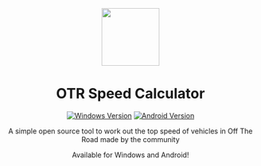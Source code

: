 <div align="center">

<img src="https://avatars.githubusercontent.com/u/109109847?s=200&v=4" height="116px" width="116px">

# OTR Speed Calculator

[![Windows Version](https://img.shields.io/github/v/release/OTR-Speed-Calculator/windows?color=%23f5bf08&display_name=tag&label=windows)](https://github.com/OTR-Speed-Calculator/android/releases/latest)
[![Android Version](https://img.shields.io/github/v/release/OTR-Speed-Calculator/android?color=%23ef6308&display_name=tag&label=android)](https://github.com/OTR-Speed-Calculator/android/releases/latest)

A simple open source tool to work out the top speed of vehicles in Off The Road made by the community

Available for Windows and Android!

</div>
